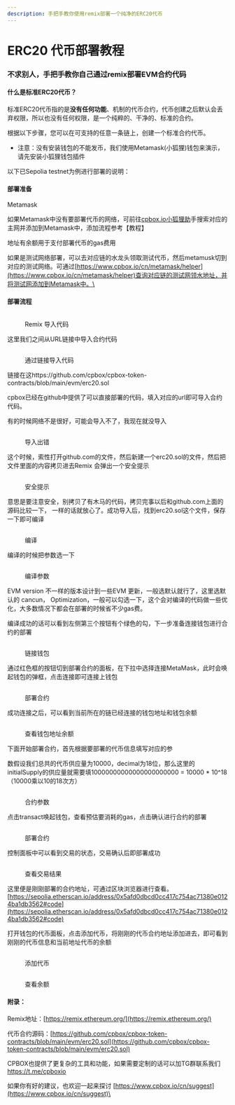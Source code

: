 ```yaml
---
description: 手把手教你使用remix部署一个纯净的ERC20代币
---
```


# ERC20 代币部署教程

### 不求别人，手把手教你自己通过remix部署EVM合约代码

#### 什么是标准ERC20代币？

标准ERC20代币指的是**没有任何功能**、机制的代币合约，代币创建之后默认会丢弃权限，所以也没有任何权限，是一个纯粹的、干净的、标准的合约。

根据以下步骤，您可以在可支持的任意一条链上，创建一个标准合约代币。

* 注意：没有安装钱包的不能发币，我们使用Metamask(小狐狸)钱包来演示，请先安装小狐狸钱包插件

以下已Sepolia testnet为例进行部署的说明：

#### 部署准备

Metamask

如果Metamask中没有要部署代币的网络，可前往[cpbox.io小狐狸助](https://www.cpbox.io/cn/metamask/helper)手搜索对应的主网并添加到Metamask中，添加流程参考【教程】

地址有余额用于支付部署代币的gas费用

如果是测试网络部署，可以去对应链的水龙头领取测试代币，然后metamusk切到对应的测试网络。可通过[https://www.cpbox.io/cn/metamask/helper](https://www.cpbox.io/cn/metamask/helper)查询对应链的测试网领水地址，并将测试网添加到Metamask中。\


#### 部署流程

<figure><img src="../../../.gitbook/assets/image (10).png" alt=""><figcaption><p>Remix 导入代码</p></figcaption></figure>

这里我们之间从URL链接中导入合约代码

<figure><img src="../../../.gitbook/assets/image (2) (1) (1) (1).png" alt=""><figcaption><p>通过链接导入代码</p></figcaption></figure>

链接在这https://github.com/cpbox/cpbox-token-contracts/blob/main/evm/erc20.sol

cpbox已经在github中提供了可以直接部署的代码，填入对应的url即可导入合约代码。

有的时候网络不是很好，可能会导入不了，我现在就没导入

<figure><img src="../../../.gitbook/assets/image (11).png" alt=""><figcaption><p>导入出错</p></figcaption></figure>

这个时候，索性打开github.com的文件，然后新建一个erc20.sol的文件，然后把文件里面的内容拷贝进去Remix 会弹出一个安全提示

<figure><img src="../../../.gitbook/assets/image (12).png" alt=""><figcaption><p>安全提示</p></figcaption></figure>

意思是要注意安全，别拷贝了有木马的代码，拷贝完事以后和github.com上面的源码比较一下， 一样的话就放心了。成功导入后，找到erc20.sol这个文件，保存一下即可编译

<figure><img src="../../../.gitbook/assets/image (3) (1) (1).png" alt=""><figcaption><p>编译</p></figcaption></figure>

编译的时候把参数选一下

<figure><img src="../../../.gitbook/assets/image (13).png" alt=""><figcaption><p>编译参数</p></figcaption></figure>

EVM version 不一样的版本设计到一些EVM 更新，一般选默认就行了，这里选默认的 cancun， Optimization，一般可以勾选一下，这个会对编译的代码做一些优化，大多数情况下都会在部署的时候省不少gas费。

编译成功的话可以看到左侧第三个按钮有个绿色的勾，下一步准备连接钱包进行合约的部署

<figure><img src="../../../.gitbook/assets/image (4) (1) (1).png" alt=""><figcaption><p>链接钱包</p></figcaption></figure>

通过红色框的按钮切到部署合约的面板，在下拉中选择连接MetaMask，此时会唤起钱包的弹框，点击连接即可连接上钱包

<figure><img src="../../../.gitbook/assets/image (5) (1) (1).png" alt=""><figcaption><p>部署合约</p></figcaption></figure>

成功连接之后，可以看到当前所在的链已经连接的钱包地址和钱包余额

<figure><img src="../../../.gitbook/assets/image (6) (1) (1).png" alt=""><figcaption><p>查看钱包地址余额</p></figcaption></figure>

下面开始部署合约，首先根据要部署的代币信息填写对应的参

数假设我们总共的代币供应量为10000，decimal为18位，那么这里的initialSupply的供应量就需要填10000000000000000000000 = 10000 \* 10^18（10000乘以10的18次方）

<figure><img src="../../../.gitbook/assets/image (7) (1) (1).png" alt=""><figcaption><p>合约参数</p></figcaption></figure>

点击transact唤起钱包，查看预估要消耗的gas，点击确认进行合约的部署

<figure><img src="../../../.gitbook/assets/image (8) (1).png" alt=""><figcaption><p>部署合约</p></figcaption></figure>

控制面板中可以看到交易的状态，交易确认后即部署成功

<figure><img src="../../../.gitbook/assets/image (9) (1).png" alt=""><figcaption><p>查看交易结果</p></figcaption></figure>

这里便是刚刚部署的合约地址，可通过区块浏览器进行查看。[https://sepolia.etherscan.io/address/0x5afd0dbcd0cc417c754ac71380e0124ba1db3562#code](https://sepolia.etherscan.io/address/0x5afd0dbcd0cc417c754ac71380e0124ba1db3562#code)

打开钱包的代币面板，点击添加代币，将刚刚的代币合约地址添加进去，即可看到刚刚的代币信息和当前地址代币的余额

<figure><img src="../../../.gitbook/assets/image (14).png" alt=""><figcaption><p>添加代币</p></figcaption></figure>

<figure><img src="../../../.gitbook/assets/image (15).png" alt=""><figcaption><p>查看余额</p></figcaption></figure>

#### 附录：

Remix地址：[https://remix.ethereum.org/](https://remix.ethereum.org/)

代币合约源码：[https://github.com/cpbox/cpbox-token-contracts/blob/main/evm/erc20.sol](https://github.com/cpbox/cpbox-token-contracts/blob/main/evm/erc20.sol)

CPBOX也提供了更复杂的工具和功能，如果需要定制的话可以加TG群联系我们 [https://t.me/cpboxio ](https://t.me/cpboxio)

如果你有好的建议，也欢迎一起来探讨 [https://www.cpbox.io/cn/suggest](https://www.cpbox.io/cn/suggest)\
